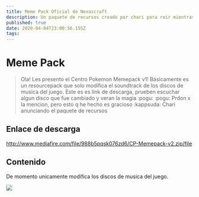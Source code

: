 ```yaml
---
title: Meme Pack Oficial de Nexuscraft
description: Un paquete de recursos creado por chari para reir mientras juegas el server.
published: true
date: 2020-04-04T23:00:56.155Z
tags: 
---
```


# Meme Pack
> Ola! Les presento el Centro Pokemon Memepack v1!
Básicamente es un resourcepack que solo modifica el soundtrack de los discos de musica del juego. 
Este es es link de descarga, prueben escuchar algun disco que fue cambiado y veran la magia :pogu: 
:pogu: 
Prdon x la mencion, pero esto q he hecho es gracioso :kappsuda:
Chari anunciando el paquete de recursos

## Enlace de descarga
http://www.mediafire.com/file/988b5pqsk076zd6/CP-Memepack-v2.zip/file 

## Contenido 
De momento unicamente modifica los discos de musica del juego.

![](https://media.discordapp.net/attachments/556529167529803776/622879426081849344/unknown.png)